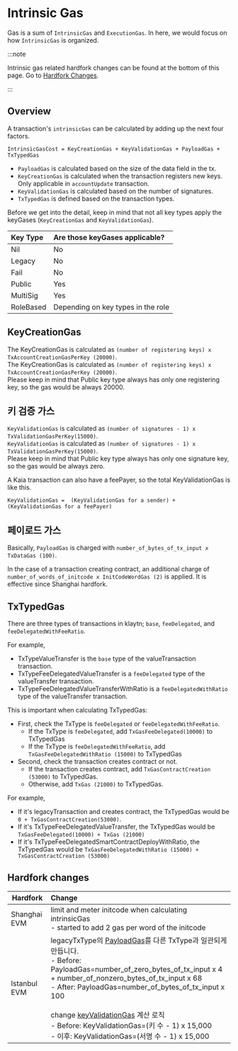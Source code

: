 # Intrinsic Gas

Gas is a sum of `IntrinsicGas` and `ExecutionGas`. In here, we would focus on how `IntrinsicGas` is organized.

:::note

Intrinsic gas related hardfork changes can be found at the bottom of this page. Go to [Hardfork Changes](#hardfork-changes).

:::

## Overview

A transaction's `intrinsicGas` can be calculated by adding up the next four factors.

```
IntrinsicGasCost = KeyCreationGas + KeyValidationGas + PayloadGas + TxTypedGas
```

- `PayloadGas` is calculated based on the size of the data field in the tx.
- `KeyCreationGas` is calculated when the transaction registers new keys. Only applicable in `accountUpdate` transaction.
- `KeyValidationGas` is calculated based on the number of signatures.
- `TxTypedGas` is defined based on the transaction types.

Before we get into the detail, keep in mind that not all key types apply the keyGases (`KeyCreationGas` and `KeyValidationGas`).

| Key Type  | Are those keyGases applicable?     |
| :-------- | :--------------------------------- |
| Nil       | No                                 |
| Legacy    | No                                 |
| Fail      | No                                 |
| Public    | Yes                                |
| MultiSig  | Yes                                |
| RoleBased | Depending on key types in the role |

## KeyCreationGas <a id="keycreationgas"></a>

The KeyCreationGas is calculated as `(number of registering keys) x TxAccountCreationGasPerKey (20000)`.  
The KeyCreationGas is calculated as `(number of registering keys) x TxAccountCreationGasPerKey (20000)`.\
Please keep in mind that Public key type always has only one registering key, so the gas would be always 20000.

## 키 검증 가스 <a id="keyvalidationgas"></a>

`KeyValidationGas` is calculated as `(number of signatures - 1) x TxValidationGasPerKey(15000)`.  
`KeyValidationGas` is calculated as `(number of signatures - 1) x TxValidationGasPerKey(15000)`.\
Please keep in mind that Public key type always has only one signature key, so the gas would be always zero.

A Kaia transaction can also have a feePayer, so the total KeyValidationGas is like this.

```
KeyValidationGas =  (KeyValidationGas for a sender) + (KeyValidationGas for a feePayer)
```

## 페이로드 가스 <a id="payloadgas"></a>

Basically, `PayloadGas` is charged with `number_of_bytes_of_tx_input x TxDataGas (100)`.

In the case of a transaction creating contract, an additional charge of `number_of_words_of_initcode x InitCodeWordGas (2)` is applied. It is effective since Shanghai hardfork.

## TxTypedGas <a id="txtypedgas"></a>

There are three types of transactions in klaytn; `base`, `feeDelegated`, and `feeDelegatedWithFeeRatio`.

For example,

- TxTypeValueTransfer is the `base` type of the valueTransaction transaction.
- TxTypeFeeDelegatedValueTransfer is a `feeDelegated` type of the valueTransfer transaction.
- TxTypeFeeDelegatedValueTransferWithRatio is a `feeDelegatedWithRatio` type of the valueTransfer transaction.

This is important when calculating TxTypedGas:

- First, check the TxType is `feeDelegated` or `feeDelegatedWithFeeRatio`.
  - If the TxType is `feeDelegated`, add `TxGasFeeDelegated(10000)` to TxTypedGas
  - If the TxType is `feeDelegatedWithFeeRatio`, add `TxGasFeeDelegatedWithRatio (15000)` to TxTypedGas
- Second, check the transaction creates contract or not.
  - If the transaction creates contract, add `TxGasContractCreation (53000)` to TxTypedGas.
  - Otherwise, add `TxGas (21000)` to TxTypedGas.

For example,

- If it's legacyTransaction and creates contract, the TxTypedGas would be `0 + TxGasContractCreation(53000)`.
- If it's TxTypeFeeDelegatedValueTransfer, the TxTypedGas would be `TxGasFeeDelegated(10000) + TxGas (21000)`
- If it's TxTypeFeeDelegatedSmartContractDeployWithRatio, the TxTypedGas would be `TxGasFeeDelegatedWithRatio (15000) + TxGasContractCreation (53000)`

## Hardfork changes

| Hardfork     | Change                                                                                                                                                                                                                                                                                                                                                                                                                                                                                                                                                                                                                                                                                                                                                                                                                                                                                      |
| ------------ | :------------------------------------------------------------------------------------------------------------------------------------------------------------------------------------------------------------------------------------------------------------------------------------------------------------------------------------------------------------------------------------------------------------------------------------------------------------------------------------------------------------------------------------------------------------------------------------------------------------------------------------------------------------------------------------------------------------------------------------------------------------------------------------------------------------------------------------------------------------------------------------------ |
| Shanghai EVM | limit and meter initcode when calculating intrinsicGas<br/>- started to add 2 gas per word of the initcode                                                                                                                                                                                                                                                                                                                                                                                                                                                                                                                                                                                                                                                                                                                                                                                  |
| Istanbul EVM | legacyTxType의 [PayloadGas](#payloadgas)를 다른 TxType과 일관되게 만듭니다.<br/>- Before: PayloadGas=number_of_zero_bytes_of_tx_input x 4 + number_of_nonzero_bytes_of_tx_input x 68 <br/> - After: PayloadGas=number_of_bytes_of_tx_input x 100<br/><br/>change [keyValidationGas](#keyvalidationgas) 계산 로직<br/>- Before: KeyValidationGas=(키 수 - 1) x 15,000<br/>- 이후: KeyValidationGas=(서명 수 - 1) x 15,000 |

